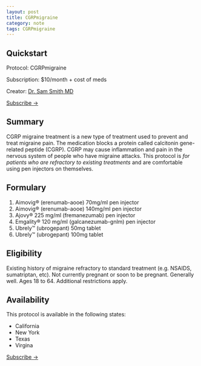 ```yaml
---
layout: post
title: CGRPmigraine
category: note
tags: CGRPmigraine
---
```


## Quickstart 

Protocol: CGRPmigraine

Subscription: $10/month + cost of meds

Creator: [Dr. Sam Smith MD](https://github.com/sparanoid/almace-scaffolding)

<p class="largetype">
  <a href="{{ '/getting-started.html' | relative_url }}">Subscribe →</a>
</p>

## Summary

CGRP migraine treatment is a new type of treatment used to prevent and treat migraine pain. The medication blocks a protein called calcitonin gene-related peptide (CGRP). CGRP may cause inflammation and pain in the nervous system of people who have migraine attacks. This protocol is *for patients who are refractory to existing treatments* and are comfortable using pen injectors on themselves.

## Formulary 

1. Aimovig® (erenumab-aooe) 70mg/ml pen injector
2. Aimovig® (erenumab-aooe) 140mg/ml pen injector
3. Ajovy® 225 mg/ml (fremanezumab) pen injector
4. Emgality® 120 mg/ml (galcanezumab-gnlm) pen injector
5. Ubrely™ (ubrogepant) 50mg tablet
6. Ubrely™ (ubrogepant) 100mg tablet

## Eligibility 

Existing history of migraine refractory to standard treatment (e.g. NSAIDS, sumatriptan, etc). Not currently pregnant or soon to be pregnant. Generally well. Ages 18 to 64. Additional restrictions apply. 

## Availability

This protocol is available in the following states:

- California
- New York
- Texas
- Virgina

<p class="largetype">
  <a href="{{ '/getting-started.html' | relative_url }}">Subscribe →</a>
</p>
